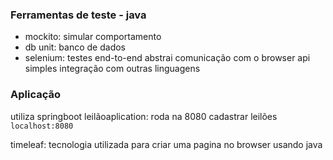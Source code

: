 ### Ferramentas de teste - java

- mockito: simular comportamento
- db unit: banco de dados
- selenium: testes end-to-end
	abstrai comunicação com o browser
	api simples
	integração com outras linguagens

### Aplicação

utiliza springboot
leilãoaplication: roda na 8080
	cadastrar leilões
`localhost:8080`

timeleaf: tecnologia utilizada para criar uma pagina no browser usando java





